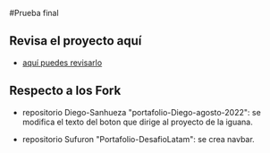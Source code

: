 #Prueba final

## Revisa el proyecto aquí

- [aquí puedes revisarlo](https://francisca-villenas.github.io/prueba-final/)

## Respecto a los Fork

- repositorio Diego-Sanhueza "portafolio-Diego-agosto-2022": se modifica el texto del boton que dirige al proyecto de la iguana.

- repositorio Sufuron "Portafolio-DesafioLatam": se crea navbar.
